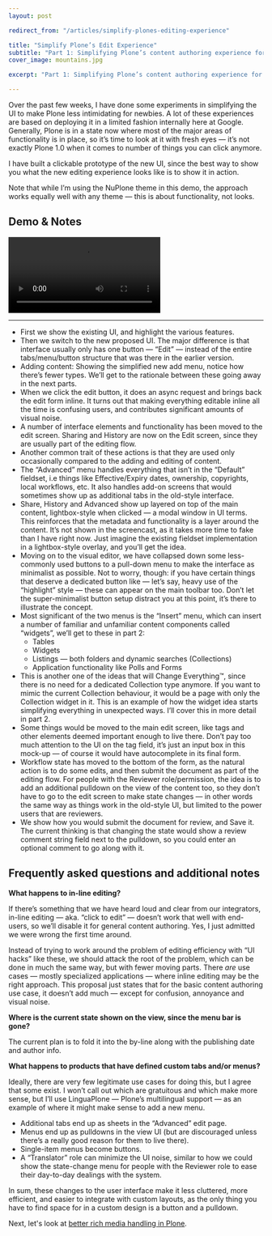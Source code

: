 ```yaml
---
layout: post

redirect_from: "/articles/simplify-plones-editing-experience"

title: "Simplify Plone’s Edit Experience"
subtitle: "Part 1: Simplifying Plone’s content authoring experience for end-users"
cover_image: mountains.jpg

excerpt: "Part 1: Simplifying Plone’s content authoring experience for end-users"

---
```


Over the past few weeks, I have done some experiments in simplifying the UI to make Plone less intimidating for newbies. A lot of these experiences are based on deploying it in a limited fashion internally here at Google. Generally, Plone is in a state now where most of the major areas of functionality is in place, so it’s time to look at it with fresh eyes — it’s not exactly Plone 1.0 when it comes to number of things you can click anymore.

I have built a clickable prototype of the new UI, since the best way to show you what the new editing experience looks like is to show it in action.

Note that while I’m using the NuPlone theme in this demo, the approach works equally well with any theme — this is about functionality, not looks.

## Demo & Notes

<video src="/media/simplify-edit-ui.mov" title="Movie showing the new approach" autoplay loop></video>

***

* First we show the existing UI, and highlight the various features.
* Then we switch to the new proposed UI. The major difference is that interface usually only has one button — “Edit” — instead of the entire tabs/menu/button structure that was there in the earlier version.
* Adding content: Showing the simplified new add menu, notice how there’s fewer types. We’ll get to the rationale between these going away in the next parts.
* When we click the edit button, it does an async request and brings back the edit form inline. It turns out that making everything editable inline all the time is confusing users, and contributes significant amounts of visual noise.
* A number of interface elements and functionality has been moved to the edit screen. Sharing and History are now on the Edit screen, since they are usually part of the editing flow.
* Another common trait of these actions is that they are used only occasionally compared to the adding and editing of content.
* The “Advanced” menu handles everything that isn’t in the “Default” fieldset, i.e things like Effective/Expiry dates, ownership, copyrights, local workflows, etc. It also handles add-on screens that would sometimes show up as additional tabs in the old-style interface.
* Share, History and Advanced show up layered on top of the main content, lightbox-style when clicked — a modal window in UI terms. This reinforces that the metadata and functionality is a layer around the content. It’s not shown in the screencast, as it takes more time to fake than I have right now. Just imagine the existing fieldset implementation in a lightbox-style overlay, and you’ll get the idea.
* Moving on to the visual editor, we have collapsed down some less-commonly used buttons to a pull-down menu to make the interface as minimalist as possible. Not to worry, though: if you have certain things that deserve a dedicated button like — let’s say, heavy use of the “highlight” style — these can appear on the main toolbar too. Don’t let the super-minimalist button setup distract you at this point, it’s there to illustrate the concept.
* Most significant of the two menus is the “Insert” menu, which can insert a number of familiar and unfamiliar content components called “widgets”, we’ll get to these in part 2:
  *   Tables
  *   Widgets
  *   Listings — both folders and dynamic searches (Collections)
  *   Application functionality like Polls and Forms
* This is another one of the ideas that will Change Everything™, since there is no need for a dedicated Collection type anymore. If you want to mimic the current Collection behaviour, it would be a page with only the Collection widget in it. This is an example of how the widget idea starts simplifying everything in unexpected ways. I’ll cover this in more detail in part 2.
* Some things would be moved to the main edit screen, like tags and other elements deemed important enough to live there. Don’t pay too much attention to the UI on the tag field, it’s just an input box in this mock-up — of course it would have autocomplete in its final form.
* Workflow state has moved to the bottom of the form, as the natural action is to do some edits, and then submit the document as part of the editing flow. For people with the Reviewer role/permission, the idea is to add an additional pulldown on the view of the content too, so they don’t have to go to the edit screen to make state changes — in other words the same way as things work in the old-style UI, but limited to the power users that are reviewers.
* We show how you would submit the document for review, and Save it. The current thinking is that changing the state would show a review comment string field next to the pulldown, so you could enter an optional comment to go along with it.

## Frequently asked questions and additional notes

**What happens to in-line editing?**

If there’s something that we have heard loud and clear from our integrators, in-line editing — aka. “click to edit” — doesn’t work that well with end-users, so we’ll disable it for general content authoring. Yes, I just admitted we were wrong the first time around.

Instead of trying to work around the problem of editing efficiency with “UI hacks” like these, we should attack the root of the problem, which can be done in much the same way, but with fewer moving parts. There *are* use cases — mostly specialized applications — where inline editing may be the right approach. This proposal just states that for the basic content authoring use case, it doesn’t add much — except for confusion, annoyance and visual noise.

**Where is the current state shown on the view, since the menu bar is gone?**

The current plan is to fold it into the by-line along with the publishing date and author info.

**What happens to products that have defined custom tabs and/or menus?**

Ideally, there are very few legitimate use cases for doing this, but I agree that some exist. I won’t call out which are gratuitous and which make more sense, but I’ll use LinguaPlone — Plone’s multilingual support — as an example of where it might make sense to add a new menu.

*   Additional tabs end up as sheets in the “Advanced” edit page.
*   Menus end up as pulldowns in the view UI (but are discouraged unless there’s a really good reason for them to live there).
*   Single-item menus become buttons.
*   A “Translator” role can minimize the UI noise, similar to how we could show the state-change menu for people with the Reviewer role to ease their day-to-day dealings with the system.

In sum, these changes to the user interface make it less cluttered, more efficient, and easier to integrate with custom layouts, as the only thing you have to find space for in a custom design is a button and a pulldown.

Next, let's look at [better rich media handling in Plone].

[the introduction]: /simplifying-plone
[better rich media handling in Plone]: /plone-rich-media
